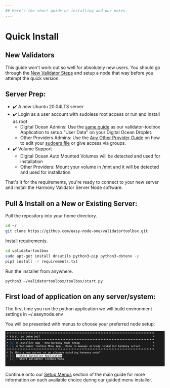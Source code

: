 ```yaml
---
## Here's the short guide on installing and our notes.
---
```


# Quick Install

## New Validators

This guide won't work out so well for absolutely new users. You should go through the [New Validator Steps](../../full-manual/pre-installation-information/new-validator-steps/) and setup a node that way before you attempt the quick version.

## Server Prep:

* ✔️ A new Ubuntu 20.04LTS server
* ✔️ Login as a user account with sudoless root access or run and install as root
  * Digital Ocean Admins: Use the [same guide](../../full-manual/server-prep/digital-ocean.md) as our validator-toolbox Application to setup "User Data" on your Digital Ocean Droplet.
  * Other Providers Admins: Use the [Any Other Provider Guide](../../full-manual/server-prep/any-other-provider/) on how to edit your [sudoers file](../../full-manual/server-prep/any-other-provider/sudoless-root-access.md) or give access via groups.
* ✔️ Volume Support
  * Digital Ocean Auto Mounted Volumes will be detected and used for installation
  * Other Providers: Mount your volume in /mnt and it will be detected and used for installation

That's it for the requirements, you're ready to connect to your new server and install the Harmony Validator Server Node software.

## Pull & Install on a New or Existing Server:

Pull the repository into your home directory.

```bash
cd ~/
git clone https://github.com/easy-node-one/validatortoolbox.git
```

Install requirements.

```bash
cd validatortoolbox
sudo apt-get install dnsutils python3-pip python3-dotenv -y
pip3 install -r requirements.txt
```

Run the installer from anywhere.

```text
python3 ~/validatortoolbox/toolbox/start.py
```

## First load of application on any server/system:

The first time you run the python application we will build environment settings in ~/.easynode.env

You will be presented with menus to choose your preferred node setup:

![Run the Server Node Installer \(New Servers\) or just run the Validator Toolbox Menu \(Existing\)](../../.gitbook/assets/image%20%2825%29.png)

Continue onto our [Setup Menus](../../full-manual/installation/setup-menus.md) section of the main guide for more information on each available choice during our guided menu installer.

